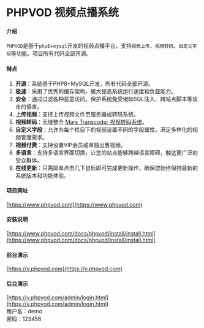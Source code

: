 # PHPVOD 视频点播系统

#### 介绍
`PHPVOD`是基于`php8`+`mysql`开发的视频点播平台，支持`视频上传`、`视频转码`、`自定义字段`等功能。项目所有代码全部开源。

#### 特点
1. **开源**：系统基于PHP8+MySQL开发，所有代码全部开源。
2. **极速**：采用了优秀的缓存架构，极大提高系统运行速度和负载能力。
3. **安全**：通过过滤各种恶意访问，保护系统免受诸如SQL注入、跨站点脚本等攻击的侵害。
4. **上传视频**：支持上传视频文件至服务器或转码系统。
5. **视频转码**：无缝整合 [Mars Transcoder 视频转码系统](https://www.phpvod.com/mars.html)。
6. **自定义字段**：允许为每个栏目下的视频设置不同的字段属性，满足多样化的视频管理需求。
7. **视频付费**：支持设置VIP会员或单独出售视频。
8. **多语言**：支持多语言界面切换，让您的站点能够跨越语言障碍，触达更广泛的受众群体。
9. **在线更新**：只需简单点击几下鼠标即可完成更新操作，确保您始终保持最新的系统版本和功能体验。

#### 项目网址
[https://www.phpvod.com](https://www.phpvod.com)

#### 安装说明
[https://www.phpvod.com/docs/phpvod/install/install.html](https://www.phpvod.com/docs/phpvod/install/install.html)

#### 前台演示
[https://v.phpvod.com](https://v.phpvod.com)

#### 后台演示
[https://v.phpvod.com/admin/login.html](https://v.phpvod.com/admin/login.html)<br />
用户名：demo<br />
密码：123456
